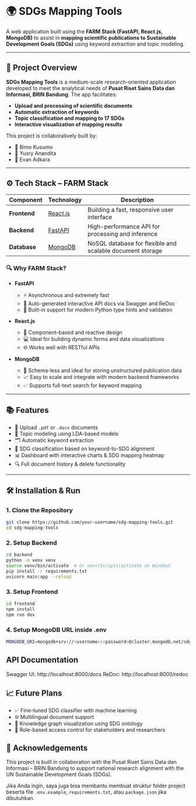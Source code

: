 # 🌍 SDGs Mapping Tools

A web application built using the **FARM Stack (FastAPI, React.js, MongoDB)** to assist in **mapping scientific publications to Sustainable Development Goals (SDGs)** using keyword extraction and topic modeling.

---

## 📌 Project Overview

**SDGs Mapping Tools** is a medium-scale research-oriented application developed to meet the analytical needs of **Pusat Riset Sains Data dan Informasi, BRIN Bandung**. The app facilitates:

- **Upload and processing of scientific documents**
- **Automatic extraction of keywords**
- **Topic classification and mapping to 17 SDGs**
- **Interactive visualization of mapping results**

This project is collaboratively built by:
- 👤 Bimo Kusumo  
- 👤 Yusry Anandita  
- 👤 Evan Adkara

---

## ⚙️ Tech Stack – FARM Stack

| Component | Technology  | Description |
|----------|--------------|-------------|
| **Frontend** | [React.js](https://reactjs.org/) | Building a fast, responsive user interface |
| **Backend** | [FastAPI](https://fastapi.tiangolo.com/) | High-performance API for processing and inference |
| **Database** | [MongoDB](https://www.mongodb.com/) | NoSQL database for flexible and scalable document storage |

### 🔍 Why FARM Stack?

- **FastAPI**
  - ⚡ Asynchronous and extremely fast
  - 🧪 Auto-generated interactive API docs via Swagger and ReDoc
  - 🔐 Built-in support for modern Python type hints and validation

- **React.js**
  - 🔁 Component-based and reactive design
  - 💻 Ideal for building dynamic forms and data visualizations
  - 🌐 Works well with RESTful APIs

- **MongoDB**
  - 📂 Schema-less and ideal for storing unstructured publication data
  - 📈 Easy to scale and integrate with modern backend frameworks
  - ✅ Supports full-text search for keyword mapping

---

## 📚 Features

- 📝 Upload `.pdf` or `.docx` documents
- 🧠 Topic modeling using LDA-based models
- 🗂️ Automatic keyword extraction
- 🎯 SDG classification based on keyword-to-SDG alignment
- 📊 Dashboard with interactive charts & SDG mapping heatmap
- 🔍 Full document history & delete functionality

---

## 🛠️ Installation & Run

### 1. Clone the Repository
```bash
git clone https://github.com/your-username/sdg-mapping-tools.git
cd sdg-mapping-tools
```
### 2. Setup Backend
```bash
cd backend
python -m venv venv
source venv/bin/activate  # or venv\Scripts\activate on Windows
pip install -r requirements.txt
uvicorn main:app --reload
```
### 3. Setup Frontend
```bash
cd frontend
npm install
npm run dev
```
### 4. Setup MongoDB URL inside .env
```bash
MONGODB_URI=mongodb+srv://<username>:<password>@cluster.mongodb.net/sdgdb
```

## API Documentation
Swagger UI: http://localhost:8000/docs
ReDoc: http://localhost:8000/redoc

## 📈 Future Plans
- ✅ Fine-tuned SDG classifier with machine learning
- 🌐 Multilingual document support
- 🧩 Knowledge graph visualization using SDG ontology
- 🔐 Role-based access control for stakeholders and researchers

## 🤝 Acknowledgements
This project is built in collaboration with the Pusat Riset Sains Data dan Informasi – BRIN Bandung to support national research alignment with the UN Sustainable Development Goals (SDGs).


Jika Anda ingin, saya juga bisa membantu membuat struktur folder project beserta file `.env.example`, `requirements.txt`, atau `package.json` jika dibutuhkan.
